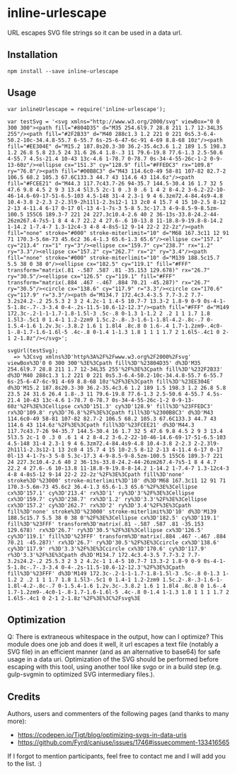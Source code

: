 inline-urlescape
================
URL escapes SVG file strings so it can be used in a data url.


Installation
------------
````
npm install --save inline-urlescape
````

Usage
-----
````
var inlineUrlescape = require('inline-urlescape');

var testSvg = '<svg xmlns="http://www.w3.org/2000/svg" viewBox="0 0 300 300"><path fill="#804D35" d="M35 254.6l9.7 28.8 211 1.7 12-34L35 255"/><path fill="#2F2B33" d="M40 288c1.3 1.2 221 0 221 0s5.3-6.4-50.2-10c-34.4.8-55.7 6-55.7 6s-25-6-47-6c-91 4-69 8.8-68 10z"/><path fill="#EE304E" d="M15.2 187.8s20.3-30 36.2-35.4c3.6 1.2 189 1.5 198.3 1.2 26.8 5.8 23.5 24 31.6 26.4 1.8-.3 11 79.6-19.8 77.6-1.3 2.5-50.6 4-55.7 4.5s-21.4 10-43 13c-4.6 1-78.7 0-78.7 0s-34-4-55-26c-1-2 0-9-13-60z"/><ellipse cx="151.3" cy="128.9" fill="#FFEDC3" rx="109.8" ry="76.8"/><path fill="#00B8C3" d="M43 114.6c0-49 58-81 107-82 82.7-2 106.5 68.2 105.3 67.6C133.3 44.7 43 114.6 43 114.6z"/><path fill="#FCEE21" d="M44.3 117.7c43.7-26 94-35.7 144.5-30.4 16 1.7 32 5 47.6 9.8 4.5 2 9 3 13.4 5l3.5 2c-1 0 .3 0 .6 1 4 2 8-4.2 3-6.2-22-10-46-14.6-69-17-51-6.5-103 4.5-148 31-4 2.3-1 9 4 6.3zm72.4-84.4s9-4.8 10.4-3.8 2-2.3 2-2.3l9-2h11l1-2.3s12-1 13 2c0 4 15.7 4 15 10-2.5 8-12 2-13 4-11.4 6-17 0-17 0l-13 4-1-7s-3 5-8 5.3c-17.3 4-9-8.5-9-8.5zm-100.5 155C6 189.3-7 221 24 227.3c10.4-2.6 40 2 36-13s-33.8-24.2-44-26zm267.4-7s5-1 8 4 4.7 22.2 4 27.6-.6 10-13.8 11-18.8-9-19.8-8-14.2 1-14.2 1-7.4-7 1.3-12c4-3 4-8 4-8s5-12 9-14 22-2 22-2z"/><path fill="none" stroke="#000" stroke-miterlimit="10" d="M68 167.3c11 12 91 71 170.3-5.6m-73 45.6c2 36.4-1.3 65.6-1.3 65.6"/><ellipse cx="157.1" cy="213.4" rx="1" ry="3"/><ellipse cx="159.7" cy="238.7" rx="1.2" ry="3.3"/><ellipse cx="157.2" cy="262.7" rx="2" ry="3.4"/><path fill="none" stroke="#000" stroke-miterlimit="10" d="M139 188.5c15.7 5.5 38 0 38 0"/><ellipse cx="182.5" cy="119.1" fill="#FFF" transform="matrix(.81 -.587 .587 .81 -35.153 129.678)" rx="26.7" ry="30.5"/><ellipse cx="126.5" cy="119.1" fill="#FFF" transform="matrix(.884 .467 -.467 .884 70.21 -45.287)" rx="26.7" ry="30.5"/><circle cx="138.6" cy="117.9" r="3.3"/><circle cx="170.6" cy="117.9" r="3.3"/><path d="M134.7 172.4c3.4-3.5 7.7-3.2 7.7-3.2s24.2-.2 25.5.3 2 3 2 4.2c-1 1.4-5 10.7-7 13.3-2 1.8-9 0-9 0s-4-1-5-1.8c-.7-.3-3.4 0-4-.2s-11.5-10.6-12-12.3"/><path fill="#FFF" d="M149 172.3c-.2-1-1-1.7-1.8-1.5l-3 .5c-.8 0-1.3 1-1.2 2 .2 1 1 1.7 1.8 1.5l3-.5c1 0 1.4-1 1.2-2zm9 1.5c.2-.8-.3-1.6-1-1.8l-4.2-.8c-.7 0-1.5.4-1.6 1.2v.3c-.3.8.2 1.6 1 1.8l4 .8c.8 0 1.6-.4 1.7-1.2zm9-.4c0-1-.8-1.7-1.6-1.6l-5 .4c-.8 0-1.4 1-1.3 1.8 1 1 1 1.7 2 1.6l5-.4c1 0 2-1 2-1.8z"/></svg>';

svgUrl(testSvg);
  => %3Csvg xmlns%3D'http%3A%2F%2Fwww.w3.org%2F2000%2Fsvg' viewBox%3D'0 0 300 300'%3E%3Cpath fill%3D'%23804D35' d%3D'M35 254.6l9.7 28.8 211 1.7 12-34L35 255'%2F%3E%3Cpath fill%3D'%232F2B33' d%3D'M40 288c1.3 1.2 221 0 221 0s5.3-6.4-50.2-10c-34.4.8-55.7 6-55.7 6s-25-6-47-6c-91 4-69 8.8-68 10z'%2F%3E%3Cpath fill%3D'%23EE304E' d%3D'M15.2 187.8s20.3-30 36.2-35.4c3.6 1.2 189 1.5 198.3 1.2 26.8 5.8 23.5 24 31.6 26.4 1.8-.3 11 79.6-19.8 77.6-1.3 2.5-50.6 4-55.7 4.5s-21.4 10-43 13c-4.6 1-78.7 0-78.7 0s-34-4-55-26c-1-2 0-9-13-60z'%2F%3E%3Cellipse cx%3D'151.3' cy%3D'128.9' fill%3D'%23FFEDC3' rx%3D'109.8' ry%3D'76.8'%2F%3E%3Cpath fill%3D'%2300B8C3' d%3D'M43 114.6c0-49 58-81 107-82 82.7-2 106.5 68.2 105.3 67.6C133.3 44.7 43 114.6 43 114.6z'%2F%3E%3Cpath fill%3D'%23FCEE21' d%3D'M44.3 117.7c43.7-26 94-35.7 144.5-30.4 16 1.7 32 5 47.6 9.8 4.5 2 9 3 13.4 5l3.5 2c-1 0 .3 0 .6 1 4 2 8-4.2 3-6.2-22-10-46-14.6-69-17-51-6.5-103 4.5-148 31-4 2.3-1 9 4 6.3zm72.4-84.4s9-4.8 10.4-3.8 2-2.3 2-2.3l9-2h11l1-2.3s12-1 13 2c0 4 15.7 4 15 10-2.5 8-12 2-13 4-11.4 6-17 0-17 0l-13 4-1-7s-3 5-8 5.3c-17.3 4-9-8.5-9-8.5zm-100.5 155C6 189.3-7 221 24 227.3c10.4-2.6 40 2 36-13s-33.8-24.2-44-26zm267.4-7s5-1 8 4 4.7 22.2 4 27.6-.6 10-13.8 11-18.8-9-19.8-8-14.2 1-14.2 1-7.4-7 1.3-12c4-3 4-8 4-8s5-12 9-14 22-2 22-2z'%2F%3E%3Cpath fill%3D'none' stroke%3D'%23000' stroke-miterlimit%3D'10' d%3D'M68 167.3c11 12 91 71 170.3-5.6m-73 45.6c2 36.4-1.3 65.6-1.3 65.6'%2F%3E%3Cellipse cx%3D'157.1' cy%3D'213.4' rx%3D'1' ry%3D'3'%2F%3E%3Cellipse cx%3D'159.7' cy%3D'238.7' rx%3D'1.2' ry%3D'3.3'%2F%3E%3Cellipse cx%3D'157.2' cy%3D'262.7' rx%3D'2' ry%3D'3.4'%2F%3E%3Cpath fill%3D'none' stroke%3D'%23000' stroke-miterlimit%3D'10' d%3D'M139 188.5c15.7 5.5 38 0 38 0'%2F%3E%3Cellipse cx%3D'182.5' cy%3D'119.1' fill%3D'%23FFF' transform%3D'matrix(.81 -.587 .587 .81 -35.153 129.678)' rx%3D'26.7' ry%3D'30.5'%2F%3E%3Cellipse cx%3D'126.5' cy%3D'119.1' fill%3D'%23FFF' transform%3D'matrix(.884 .467 -.467 .884 70.21 -45.287)' rx%3D'26.7' ry%3D'30.5'%2F%3E%3Ccircle cx%3D'138.6' cy%3D'117.9' r%3D'3.3'%2F%3E%3Ccircle cx%3D'170.6' cy%3D'117.9' r%3D'3.3'%2F%3E%3Cpath d%3D'M134.7 172.4c3.4-3.5 7.7-3.2 7.7-3.2s24.2-.2 25.5.3 2 3 2 4.2c-1 1.4-5 10.7-7 13.3-2 1.8-9 0-9 0s-4-1-5-1.8c-.7-.3-3.4 0-4-.2s-11.5-10.6-12-12.3'%2F%3E%3Cpath fill%3D'%23FFF' d%3D'M149 172.3c-.2-1-1-1.7-1.8-1.5l-3 .5c-.8 0-1.3 1-1.2 2 .2 1 1 1.7 1.8 1.5l3-.5c1 0 1.4-1 1.2-2zm9 1.5c.2-.8-.3-1.6-1-1.8l-4.2-.8c-.7 0-1.5.4-1.6 1.2v.3c-.3.8.2 1.6 1 1.8l4 .8c.8 0 1.6-.4 1.7-1.2zm9-.4c0-1-.8-1.7-1.6-1.6l-5 .4c-.8 0-1.4 1-1.3 1.8 1 1 1 1.7 2 1.6l5-.4c1 0 2-1 2-1.8z'%2F%3E%3C%2Fsvg%3E
````


Optimization
------------
Q: There is extraneous whitespace in the output, how can I optimize?
This module does one job and does it well, it url escapes a text file (notably a SVG file) 
in an efficient manner (and as an alternative to base64) for safe usage in a data uri. 
Optimization of the SVG should be performed before escaping with this tool, 
using another tool like svgo or in a build step (e.g. gulp-svgmin to optimized SVG intermediary files.).


Credits
-------
Authors, users and commenters of the following pages (and thanks to many more):
- https://codepen.io/Tigt/blog/optimizing-svgs-in-data-uris
- https://github.com/Fyrd/caniuse/issues/1746#issuecomment-133416565

If I forgot to mention participants, feel free to contact me and I will add you to the list. :)
